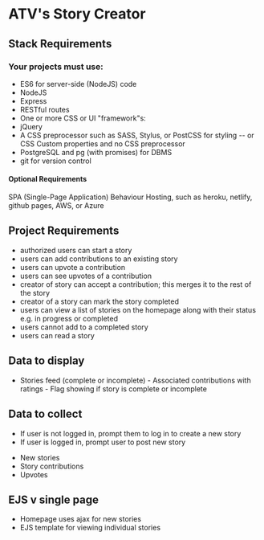 # ATV's Story Creator

## Stack Requirements
### Your projects must use:
  * ES6 for server-side (NodeJS) code
  * NodeJS
  * Express
  * RESTful routes
  * One or more CSS or UI "framework"s:
  * jQuery
  * A CSS preprocessor such as SASS, Stylus, or PostCSS for styling -- or CSS Custom properties and no CSS preprocessor
  * PostgreSQL and pg (with promises) for DBMS
  * git for version control
#### Optional Requirements
  SPA (Single-Page Application) Behaviour
  Hosting, such as heroku, netlify, github pages, AWS, or Azure

## Project Requirements

* authorized users can start a story
* users can add contributions to an existing story
* users can upvote a contribution
* users can see upvotes of a contribution
* creator of story can accept a contribution; this merges it to the rest of the story
* creator of a story can mark the story completed
* users can view a list of stories on the homepage along with their status e.g. in progress or completed
* users cannot add to a completed story
* users can read a story

## Data to display
   - Stories feed (complete or incomplete)
    - Associated contributions with ratings
    - Flag showing if story is complete or incomplete

## Data to collect
   * If user is not logged in, prompt them to log in to create a new story
   * If user is logged in, prompt user to post new story
   - New stories
   - Story contributions
   - Upvotes

## EJS v single page
   - Homepage uses ajax for new stories
   - EJS template for viewing individual stories 